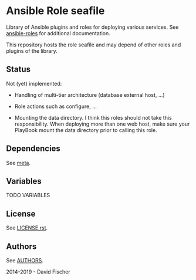 # Ansible Role seafile

Library of Ansible plugins and roles for deploying various services.
See [ansible-roles](https://github.com/davidfischer-ch/ansible-roles) for additional documentation.

This repository hosts the role seafile and may depend of other roles and plugins of the library.

## Status

Not (yet) implemented:

* Handling of multi-tier architecture (database external host, ...)

* Role actions such as configure, ...
* Mounting the data directory. I think this roles should not take this responsibility. When deploying more than one web host, make sure your PlayBook mount the data directory prior to calling this role.

## Dependencies

See [meta](meta/main.yml).

## Variables

TODO VARIABLES

## License

See [LICENSE.rst](LICENSE.rst).

## Authors

See [AUTHORS](AUTHORS).

2014-2019 - David Fischer
